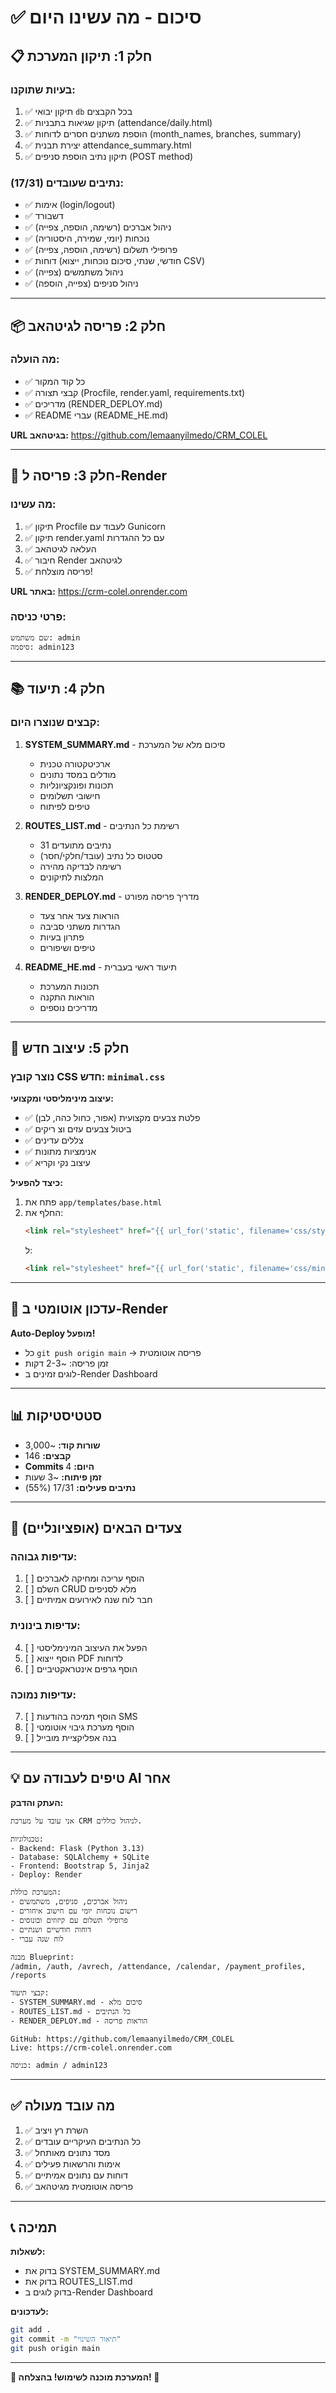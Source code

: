 # ✅ סיכום - מה עשינו היום

## 📋 חלק 1: תיקון המערכת

### בעיות שתוקנו:
1. ✅ תיקון יבואי `db` בכל הקבצים
2. ✅ תיקון שגיאות בתבניות (attendance/daily.html)
3. ✅ הוספת משתנים חסרים לדוחות (month_names, branches, summary)
4. ✅ יצירת תבנית attendance_summary.html
5. ✅ תיקון נתיב הוספת סניפים (POST method)

### נתיבים שעובדים (17/31):
- ✅ אימות (login/logout)
- ✅ דשבורד
- ✅ ניהול אברכים (רשימה, הוספה, צפייה)
- ✅ נוכחות (יומי, שמירה, היסטוריה)
- ✅ פרופילי תשלום (רשימה, הוספה, צפייה)
- ✅ דוחות (חודשי, שנתי, סיכום נוכחות, ייצוא CSV)
- ✅ ניהול משתמשים (צפייה)
- ✅ ניהול סניפים (צפייה, הוספה)

---

## 📦 חלק 2: פריסה לגיטהאב

### מה הועלה:
- ✅ כל קוד המקור
- ✅ קבצי תצורה (Procfile, render.yaml, requirements.txt)
- ✅ מדריכים (RENDER_DEPLOY.md)
- ✅ README עברי (README_HE.md)

**URL בגיטהאב:** https://github.com/lemaanyilmedo/CRM_COLEL

---

## 🚀 חלק 3: פריסה ל-Render

### מה עשינו:
1. ✅ תיקון Procfile לעבוד עם Gunicorn
2. ✅ תיקון render.yaml עם כל ההגדרות
3. ✅ העלאה לגיטהאב
4. ✅ חיבור Render לגיטהאב
5. ✅ פריסה מוצלחת!

**URL באתר:** https://crm-colel.onrender.com

### פרטי כניסה:
```
שם משתמש: admin
סיסמה: admin123
```

---

## 📚 חלק 4: תיעוד

### קבצים שנוצרו היום:

1. **SYSTEM_SUMMARY.md** - סיכום מלא של המערכת
   - ארכיטקטורה טכנית
   - מודלים במסד נתונים
   - תכונות ופונקציונליות
   - חישובי תשלומים
   - טיפים לפיתוח

2. **ROUTES_LIST.md** - רשימת כל הנתיבים
   - 31 נתיבים מתועדים
   - סטטוס כל נתיב (עובד/חלקי/חסר)
   - רשימה לבדיקה מהירה
   - המלצות לתיקונים

3. **RENDER_DEPLOY.md** - מדריך פריסה מפורט
   - הוראות צעד אחר צעד
   - הגדרות משתני סביבה
   - פתרון בעיות
   - טיפים ושיפורים

4. **README_HE.md** - תיעוד ראשי בעברית
   - תכונות המערכת
   - הוראות התקנה
   - מדריכים נוספים

---

## 🎨 חלק 5: עיצוב חדש

### נוצר קובץ CSS חדש: `minimal.css`

**עיצוב מינימליסטי ומקצועי:**
- ✅ פלטת צבעים מקצועית (אפור, כחול כהה, לבן)
- ✅ ביטול צבעים עזים וצ ריקים
- ✅ צללים עדינים
- ✅ אנימציות מתונות
- ✅ עיצוב נקי וקריא

**כיצד להפעיל:**
1. פתח את `app/templates/base.html`
2. החלף את:
   ```html
   <link rel="stylesheet" href="{{ url_for('static', filename='css/style.css') }}">
   ```
   ל:
   ```html
   <link rel="stylesheet" href="{{ url_for('static', filename='css/minimal.css') }}">
   ```

---

## 🔄 עדכון אוטומטי ב-Render

**Auto-Deploy מופעל!**
- כל `git push origin main` → פריסה אוטומטית
- זמן פריסה: ~2-3 דקות
- לוגים זמינים ב-Render Dashboard

---

## 📊 סטטיסטיקות

- **שורות קוד:** ~3,000
- **קבצים:** 146
- **Commits היום:** 4
- **זמן פיתוח:** ~3 שעות
- **נתיבים פעילים:** 17/31 (55%)

---

## 🎯 צעדים הבאים (אופציונליים)

### עדיפות גבוהה:
1. [ ] הוסף עריכה ומחיקה לאברכים
2. [ ] השלם CRUD מלא לסניפים
3. [ ] חבר לוח שנה לאירועים אמיתיים

### עדיפות בינונית:
4. [ ] הפעל את העיצוב המינימליסטי
5. [ ] הוסף ייצוא PDF לדוחות
6. [ ] הוסף גרפים אינטראקטיביים

### עדיפות נמוכה:
7. [ ] הוסף תמיכה בהודעות SMS
8. [ ] הוסף מערכת גיבוי אוטומטי
9. [ ] בנה אפליקציית מובייל

---

## 💡 טיפים לעבודה עם AI אחר

**העתק והדבק:**

```
אני עובד על מערכת CRM לניהול כוללים.

טכנולוגיות:
- Backend: Flask (Python 3.13)
- Database: SQLAlchemy + SQLite
- Frontend: Bootstrap 5, Jinja2
- Deploy: Render

המערכת כוללת:
- ניהול אברכים, סניפים, משתמשים
- רישום נוכחות יומי עם חישוב איחורים
- פרופילי תשלום עם קיזוזים ובונוסים
- דוחות חודשיים ושנתיים
- לוח שנה עברי

מבנה Blueprint:
/admin, /auth, /avrech, /attendance, /calendar, /payment_profiles, /reports

קבצי תיעוד:
- SYSTEM_SUMMARY.md - סיכום מלא
- ROUTES_LIST.md - כל הנתיבים
- RENDER_DEPLOY.md - הוראות פריסה

GitHub: https://github.com/lemaanyilmedo/CRM_COLEL
Live: https://crm-colel.onrender.com

כניסה: admin / admin123
```

---

## ✅ מה עובד מעולה

1. ✅ השרת רץ ויציב
2. ✅ כל הנתיבים העיקריים עובדים
3. ✅ מסד נתונים מאותחל
4. ✅ אימות והרשאות פעילים
5. ✅ דוחות עם נתונים אמיתיים
6. ✅ פריסה אוטומטית מגיטהאב

---

## 📞 תמיכה

**לשאלות:**
- בדוק את SYSTEM_SUMMARY.md
- בדוק את ROUTES_LIST.md
- בדוק לוגים ב-Render Dashboard

**לעדכונים:**
```bash
git add .
git commit -m "תיאור השינוי"
git push origin main
```

---

**🎉 המערכת מוכנה לשימוש! בהצלחה! 🚀**
